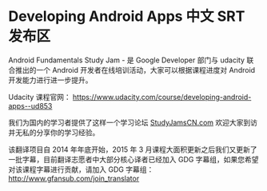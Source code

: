 # Developing Android Apps 中文 SRT 发布区

Android Fundamentals Study Jam - 是 Google Developer 部门与 udacity 联合推出的一个 Android 开发者在线培训活动，大家可以根据课程进度对 Android 开发能力进行进一步提升。

Udacity 课程官网： https://www.udacity.com/course/developing-android-apps--ud853 

我们为国内的学习者提供了这样一个学习论坛 [StudyJamsCN.com](http://StudyJamsCN.com) 欢迎大家到访并无私的分享你的学习经验。

该翻译项目自 2014 年年底开始，2015 年 3 月课程大面积更新之后我们又更新了一批字幕，目前翻译志愿者中大部分核心译者已经加入 GDG 字幕组，如果您希望对该课程字幕进行贡献，请加入 GDG 字幕组： http://www.gfansub.com/join_translator
